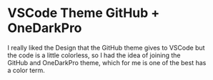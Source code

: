 # VSCode Theme GitHub + OneDarkPro
 
I really liked the Design that the GitHub theme gives to VSCode but  
the code is a little colorless, so I had the idea of joining the  
GitHub and OneDarkPro theme, which for me is one of the best has  
a color term.
